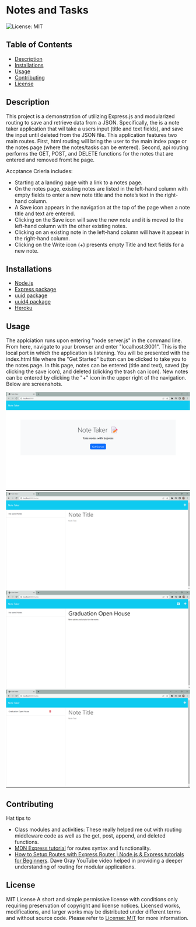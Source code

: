 # Notes and Tasks

 ![License: MIT](https://img.shields.io/badge/License-MIT-yellow.svg)

## Table of Contents
  - [Description](#description)
  - [Installations](#installations)
  - [Usage](#usage)
  - [Contributing](#contributing)
  - [License](#license)

## Description
This project is a demonstration of utilizing Express.js and modularized routing to save and retrieve data from a JSON. Specifically, the is a note taker application that wil take a users input (title and text fields), and save the input until deleted from the JSON file. This application features two main routes. First, html routing will bring the user to the main index page or the notes page (where the notes/tasks can be entered). Second, api routing performs the GET, POST, and DELETE functions for the notes that are entered and removed fromt he page.

Accptance Crieria includes:
 - Starting at a landing page with a link to a notes page.
 - On the notes page, existing notes are listed in the left-hand column with empty fields to enter a new note title and the note’s text in the right-hand column.
 - A Save icon appears in the navigation at the top of the page when a note title and text are entered.
 - Clicking on the Save icon will save the new note and it is moved to the left-hand column with the other existing notes.
 - Clicking on an existing note in the left-hand column will have it appear in the right-hand column.
 - Clicking on the Write icon (+) presents empty Title and text fields for a new note.

## Installations
- [Node.js](https://nodejs.org/en/)
- [Express package](https://www.npmjs.com/package/express)
- [uuid package](https://www.npmjs.com/package/uuid)
- [uuid4 package](https://www.npmjs.com/package/uuidv4)
- [Heroku](https://www.heroku.com)

## Usage
The applciation runs upon entering "node server.js" in the command line. From here, navigate to your browser and enter "localhost:3001". This is the local port in which the application is listening.
You will be presented with the index.html file where the "Get Started" button can be clicked to take you to the notes page. In this page, notes can be entered (title and text), saved (by clicking the save icon), and deleted (clicking the trash can icon). New notes can be entered by clicking the "+" icon in the upper right of the navigation. Below are screenshots.

![Note Taker Homepage](https://github.com/leesochay/notes-and-tasks/blob/main/images/NoteTakerHomepage.png)
![Note Taker Notes Page](https://github.com/leesochay/notes-and-tasks/blob/main/images/NoteTakerNotesPage.png)
![Note Taker Note to Save](https://github.com/leesochay/notes-and-tasks/blob/main/images/NoteTakerNotetoSave.png)
![Note Taker Saved Note](https://github.com/leesochay/notes-and-tasks/blob/main/images/NoteTakerSavedNote.png)

## Contributing
Hat tips to
 - Class modules and activities: These really helped me out with routing middleware code as well as the get, post, append, and deleted functions.
 - [MDN Express tutorial](https://developer.mozilla.org/en-US/docs/Learn/Server-side/Express_Nodejs/routes) for routes syntax and functionality.
 - [How to Setup Routes with Express Router | Node.js & Express tutorials for Beginners](https://youtu.be/Zh7psmf1KAA). Dave Gray YouTube video helped in providing a deeper understanding of routing for modular 
   applications.

## License
MIT License
A short and simple permissive license with conditions only requiring preservation of copyright and license notices. Licensed works, modifications, and larger works may be distributed under different terms and without source code. Please refer to [License: MIT](https://choosealicense.com/licenses/mit/) for more information.
